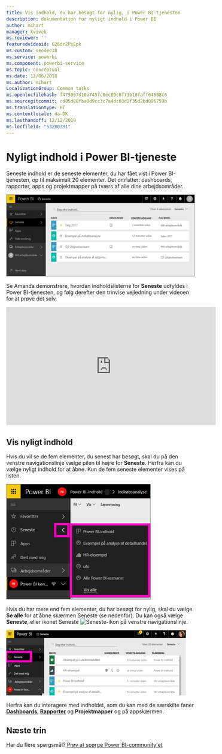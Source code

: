 ```yaml
---
title: Vis indhold, du har besøgt for nylig, i Power BI-tjenesten
description: dokumentation for nyligt indhold i Power BI
author: mihart
manager: kvivek
ms.reviewer: ''
featuredvideoid: G26dr2PsEpk
ms.custom: seodec18
ms.service: powerbi
ms.component: powerbi-service
ms.topic: conceptual
ms.date: 12/06/2018
ms.author: mihart
LocalizationGroup: Common tasks
ms.openlocfilehash: f475957d10a745fc0ec89c8f73b18faff64508c6
ms.sourcegitcommit: cd85d88fba0d9cc3c7a4dc03d2f35d2bd096759b
ms.translationtype: HT
ms.contentlocale: da-DK
ms.lasthandoff: 12/12/2018
ms.locfileid: "53280391"
---
```

# <a name="recent-content-in-power-bi-service"></a>**Nyligt** indhold i Power BI-tjeneste
Seneste indhold er de seneste elementer, du har fået vist i Power BI-tjenesten, op til maksimalt 20 elementer.  Det omfatter: dashboards, rapporter, apps og projektmapper på tværs af alle dine arbejdsområder.

![Vinduet Seneste indhold](./media/end-user-recent/power-bi-recent-screen.png)

Se Amanda demonstrere, hvordan indholdslisterne for **Seneste** udfyldes i Power BI-tjenesten, og følg derefter den trinvise vejledning under videoen for at prøve det selv.

<iframe width="560" height="315" src="https://www.youtube.com/embed/G26dr2PsEpk" frameborder="0" allowfullscreen></iframe>

## <a name="display-recent-content"></a>Vis nyligt indhold
Hvis du vil se de fem elementer, du senest har besøgt, skal du på den venstre navigationslinje vælge pilen til højre for **Seneste**.  Herfra kan du vælge nyligt indhold for at åbne. Kun de fem seneste elementer vises på listen.

![Pop op-vinduet Seneste indhold](./media/end-user-recent/power-bi-recent-flyout-new.png)

Hvis du har mere end fem elementer, du har besøgt for nylig, skal du vælge **Se alle** for at åbne skærmen Seneste (se nedenfor). Du kan også vælge **Seneste**, eller ikonet Seneste ![Seneste-ikon](./media/end-user-recent/power-bi-recent-icon.png) på venstre navigationslinje.

![vis alt det nylige indhold](./media/end-user-recent/power-bi-recent-list.png)

Herfra kan du interagere med indholdet, som du kan med de særskilte faner [**Dashboards**](end-user-dashboards.md), [**Rapporter**](end-user-reports.md) og **Projektmapper** og på app<!--[**Apps**](end-user-apps.md)-->skærmen.

## <a name="next-steps"></a>Næste trin
<!--[Power BI service Apps](end-user-apps.md)-->

Har du flere spørgsmål? [Prøv at spørge Power BI-community'et](http://community.powerbi.com/)


